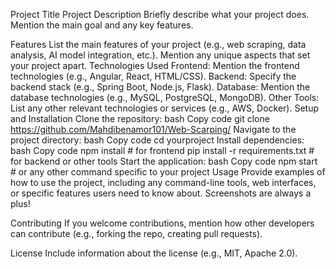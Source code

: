 Project Title
Project Description
Briefly describe what your project does. Mention the main goal and any key features.

Features
List the main features of your project (e.g., web scraping, data analysis, AI model integration, etc.).
Mention any unique aspects that set your project apart.
Technologies Used
Frontend: Mention the frontend technologies (e.g., Angular, React, HTML/CSS).
Backend: Specify the backend stack (e.g., Spring Boot, Node.js, Flask).
Database: Mention the database technologies (e.g., MySQL, PostgreSQL, MongoDB).
Other Tools: List any other relevant technologies or services (e.g., AWS, Docker).
Setup and Installation
Clone the repository:
bash
Copy code
git clone https://github.com/Mahdibenamor101/Web-Scarping/
Navigate to the project directory:
bash
Copy code
cd yourproject
Install dependencies:
bash
Copy code
npm install  # for frontend
pip install -r requirements.txt  # for backend or other tools
Start the application:
bash
Copy code
npm start  # or any other command specific to your project
Usage
Provide examples of how to use the project, including any command-line tools, web interfaces, or specific features users need to know about. Screenshots are always a plus!

Contributing
If you welcome contributions, mention how other developers can contribute (e.g., forking the repo, creating pull requests).

License
Include information about the license (e.g., MIT, Apache 2.0).
